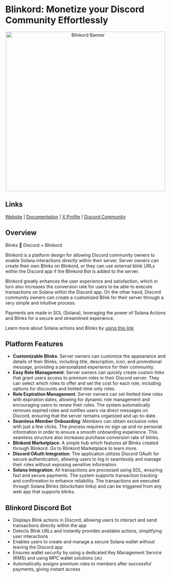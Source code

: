 # Blinkord: Monetize your Discord Community Effortlessly

<p align="center">
    <img src="https://blinkord.com/banner.png" alt="Blinkord Banner" width="500">
</p>

## Links

[Website](https://blinkord.com) | [Documentation](https://docs.blinkord.com) | [X Profile](https://x.com/blinkord_sol) | [Discord Community](https://discord.gg/HugHTEPu4H)

## Overview

Blinks 🤝 Discord = Blinkord

Blinkord is a platform design for allowing Discord community owners to enable Solana interactions directly within their server. Server owners can create their own Blinks on Blinkord, or they can use external blink URLs within the Discord app if the Blinkord Bot is added to the server.

Blinkord greatly enhances the user experience and satisfaction, which in turn also increases the conversion rate for users to be able to execute transactions on Solana within the Discord app. On the other hand, Discord community owners can create a customized Blink for their server through a very simple and intuitive process.

Payments are made in SOL (Solana), leveraging the power of Solana Actions and Blinks for a secure and streamlined experience.

Learn more about Solana actions and Blinks by [using this link](https://solana.com/solutions/actions)

## Platform Features
- **Customizable Blinks**: Server owners can customize the appearance and details of their Blinks, including title, description, icon, and promotional message, providing a personalized experience for their community.
- **Easy Role Management**: Server owners can quickly create custom links that grant users access to premium roles in their Discord server. They can select which roles to offer and set the cost for each role, including options for discounts and limited-time only roles.
- **Role Expiration Management**: Server owners can set limited-time roles with expiration dates, allowing for dynamic role management and encouraging users to renew their roles. The system automatically removes expired roles and notifies users via direct messages on Discord, ensuring that the server remains organized and up-to-date.
- **Seamless Member Onboarding**: Members can obtain exclusive roles with just a few clicks. The process requires no sign up and no personal information in order to ensure a smooth onboarding experience. This seamless structure also increases purchase conversion rate of blinks.
- **Blinkord Marketplace**: A simple hub which features all Blinks created through Blinkord. Go to Blinkord Marketplace to learn more.
- **Discord OAuth Integration**: The application utilizes Discord OAuth for secure authentication, allowing users to log in seamlessly and manage their roles without exposing sensitive information.
- **Solana Integration**: All transactions are processed using SOL, ensuring fast and secure payments. The system supports transaction tracking and confirmation to enhance reliability. The transactions are executed through Solana Blinks (blockchain links) and can be triggered from any web app that supports blinks.

## Blinkord Discord Bot
- Displays Blink actions in Discord, allowing users to interact and send transactions directly within the app
- Detects Blink URLs and instantly provides available actions, simplifying user interactions
- Enables users to create and manage a secure Solana wallet without leaving the Discord app
- Ensures wallet security by using a dedicated Key Management Service (KMS) and using MPC wallet solutions (🔜)
- Automatically assigns premium roles to members after successful payments, giving instant access
